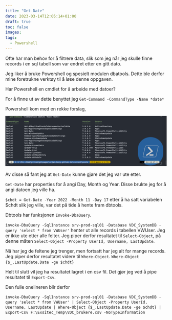 ```yaml
---
title: "Get-Date"
date: 2023-03-14T12:05:14+01:00
draft: true
toc: false
images:
tags:
  - Powershell
---
```


Ofte har man behov for å filtrere data, slik som jeg når jeg skulle finne records i en sql tabell som var endret etter en gitt dato.

Jeg liker å bruke Powershell og spesielt modulen dbatools. Dette ble derfor mine foretrukne verktøy til å løse denne oppgaven.

Har Powershell en cmdlet for å arbeide med datoer?

For å finne ut av dette benyttet jeg ``Get-Command -CommandType -Name *date*``

Powershell kom med en rekke forslag,

![Example image](docs/images/GetDate01.png)

Av disse så fant jeg at ``Get-Date`` kunne gjøre det jeg var ute etter.

``Get-Date`` har properties for å angi Day, Month og Year. Disse brukte jeg for å angi datoen jeg ville ha.

``$chdt = Get-Date -Year 2022 -Month 11 -Day 17`` etter å ha satt variabelen $chdt slik jeg ville, var det på tide å hente fram dbtools.

Dbtools har funksjonen ``Invoke-DbaQuery``.

``invoke-DbaQuery -SqlInstance srv-prod-sql01 -Database VDC_SystemDB -query 'select * from VWUser'`` henter ut alle records i tabellen VWUser. Jeg er ikke ute etter alle felter. Jeg piper derfor resultatet til ``Select-Object``, på denne måten ``Select-Object -Property UserId, Username, LastUpdate``.

Nå har jeg de feltene jeg trenger, men fortsatt har jeg alt for mange records. Jeg piper derfor resultatet videre til ``Where-Object``. ``Where-Object {$_.LastUpdate.Date -ge $chdt}``

Helt til slutt vil jeg ha resultatet lagret i en csv fil. Det gjør jeg ved å pipe resultatet til ``Export-Csv``.

Den fulle onelineren blir derfor 
```
invoke-DbaQuery -SqlInstance srv-prod-sql01 -Database VDC_SystemDB -query 'select * from VWUser' | Select-Object -Property UserId, Username, LastUpdate | Where-Object {$_.LastUpdate.Date -ge $chdt} | Export-Csv F:\Exsitec_Temp\VDC_brukere.csv -NoTypeInformation
```
